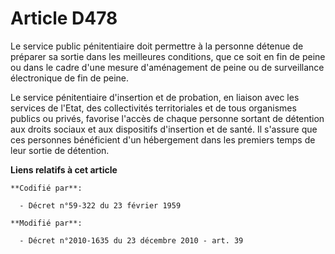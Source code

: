 # Article D478

Le service public pénitentiaire doit permettre à la personne détenue de préparer sa sortie dans les meilleures conditions,
que ce soit en fin de peine ou dans le cadre d'une mesure d'aménagement de peine ou de surveillance électronique de fin de
peine.

Le service pénitentiaire d'insertion et de probation, en liaison avec les services de l'Etat, des collectivités territoriales
et de tous organismes publics ou privés, favorise l'accès de chaque personne sortant de détention aux droits sociaux et aux
dispositifs d'insertion et de santé. Il s'assure que ces personnes bénéficient d'un hébergement dans les premiers temps de
leur sortie de détention.

**Liens relatifs à cet article**

	**Codifié par**:

	  - Décret n°59-322 du 23 février 1959

	**Modifié par**:

	  - Décret n°2010-1635 du 23 décembre 2010 - art. 39

